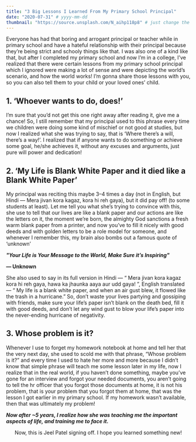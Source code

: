 ```yaml
---
title: "3 Big Lessons I Learned From My Primary School Principal"
date: "2020-07-31" # yyyy-mm-dd
thumbnail: "https://source.unsplash.com/N_aihp118p8" # just change the photo id here
---
```


Everyone has had that boring and arrogant principal or teacher while in primary school and have a hateful relationship with their principal because they’re being strict and schooly things like that. I was also one of a kind like that, but after I completed my primary school and now I’m in a college, I’ve realized that there were certain lessons from my primary school principal which I ignored were making a lot of sense and were depicting the world’s scenario, and how the world works! I’m gonna share those lessons with you, so you can also tell them to your child or your loved ones’ child.

## 1. ‘Whoever wants to do, does!’

I’m sure that you’d not get this one right away after reading it, give me a chance! So, I still remember that my principal used to this phrase every time we children were doing some kind of mischief or not good at studies, but now I realized what she was trying to say, that is ‘Where there’s a will, there’s a way!’. I realized that if anyone wants to do something or achieve some goal, he/she achieves it, without any excuses and arguments, just pure will power and dedication!

## 2. ‘My Life is Blank White Paper and it died like a Blank White Paper’

My principal was reciting this maybe 3–4 times a day (not in English, but Hindi — Mera jivan kora kagaz, kora hi reh gaya), but it did pay off! (to some students at least). Let me tell you what she’s trying to convince with this, she use to tell that our lives are like a blank paper and our actions are like the letters on it, the moment we’re born, the almighty God sanctions a fresh warm blank paper from a printer, and now you’ve to fill it nicely with good deeds and with golden letters to be a role model for someone, and whenever I remember this, my brain also bombs out a famous quote of ‘unknown’

**_"Your Life is Your Message to the World, Make Sure it’s Inspiring"_**

**— Unknown**

She also used to say in its full version in Hindi — “ Mera jivan kora kagaz kora hi reh gaya, hawa ka jhaunka aaya aur udd gaya! ”, English translated — “ My life is a blank white paper, and when an air gust blew, it flowed like the trash in a hurricane.” So, don’t waste your lives partying and gossiping with friends, make sure your life’s paper isn’t blank on the death bed, fill it with good deeds, and don’t let any wind gust to blow your life’s paper into the never-ending hurricane of negativity.

## 3. Whose problem is it?

Whenever I use to forget my homework notebook at home and tell her that the very next day, she used to scold me with that phrase, “Whose problem is it?” and every time I used to hate her more and more because I didn’t know that simple phrase will teach me some lesson later in my life, now I realize that in the real world, if you haven’t done something, maybe you’ve gone for an interview and forgot your needed documents, you aren’t going to tell the hr officer that you forgot those documents at home, it is not his problem, that is your problem that you forgot them at home, that was the lesson I got earlier in my primary school. If my homework wasn’t available, then that was ultimately my problem!

**_Now after ~5 years, I realize how she was teaching me the important aspects of life, and training me to face it._**

<p align="center">Now, this is Jeel Patel signing off.
I hope you learned something new!
</p>
